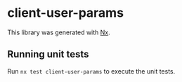 # client-user-params

This library was generated with [Nx](https://nx.dev).

## Running unit tests

Run `nx test client-user-params` to execute the unit tests.

